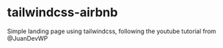# tailwindcss-airbnb
Simple landing page using tailwindcss, following the youtube tutorial from @JuanDevWP
